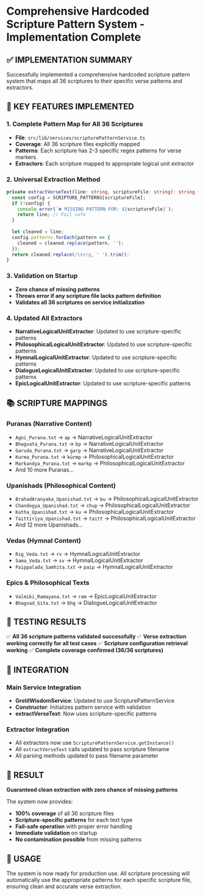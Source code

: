 # Comprehensive Hardcoded Scripture Pattern System - Implementation Complete

## ✅ IMPLEMENTATION SUMMARY

Successfully implemented a comprehensive hardcoded scripture pattern system that maps all 36 scriptures to their specific verse patterns and extractors.

## 🎯 KEY FEATURES IMPLEMENTED

### 1. Complete Pattern Map for All 36 Scriptures
- **File**: `src/lib/services/scripturePatternService.ts`
- **Coverage**: All 36 scripture files explicitly mapped
- **Patterns**: Each scripture has 2-3 specific regex patterns for verse markers
- **Extractors**: Each scripture mapped to appropriate logical unit extractor

### 2. Universal Extraction Method
```typescript
private extractVerseText(line: string, scriptureFile: string): string {
  const config = SCRIPTURE_PATTERNS[scriptureFile];
  if (!config) {
    console.error(`❌ MISSING PATTERN FOR: ${scriptureFile}`);
    return line; // Fail safe
  }
  
  let cleaned = line;
  config.patterns.forEach(pattern => {
    cleaned = cleaned.replace(pattern, '');
  });
  return cleaned.replace(/\s+/g, ' ').trim();
}
```

### 3. Validation on Startup
- **Zero chance of missing patterns**
- **Throws error if any scripture file lacks pattern definition**
- **Validates all 36 scriptures on service initialization**

### 4. Updated All Extractors
- **NarrativeLogicalUnitExtractor**: Updated to use scripture-specific patterns
- **PhilosophicalLogicalUnitExtractor**: Updated to use scripture-specific patterns  
- **HymnalLogicalUnitExtractor**: Updated to use scripture-specific patterns
- **DialogueLogicalUnitExtractor**: Updated to use scripture-specific patterns
- **EpicLogicalUnitExtractor**: Updated to use scripture-specific patterns

## 📚 SCRIPTURE MAPPINGS

### Puranas (Narrative Content)
- `Agni_Purana.txt` → `ap` → NarrativeLogicalUnitExtractor
- `Bhagvata_Purana.txt` → `bp` → NarrativeLogicalUnitExtractor
- `Garuda_Purana.txt` → `garp` → NarrativeLogicalUnitExtractor
- `Kurma_Purana.txt` → `kūrmp` → PhilosophicalLogicalUnitExtractor
- `Markandya_Purana.txt` → `markp` → PhilosophicalLogicalUnitExtractor
- And 10 more Puranas...

### Upanishads (Philosophical Content)
- `BrahadAranyaka_Upanishad.txt` → `bu` → PhilosophicalLogicalUnitExtractor
- `Chandogya_Upanishad.txt` → `chup` → PhilosophicalLogicalUnitExtractor
- `Katha_Upanishad.txt` → `ku` → PhilosophicalLogicalUnitExtractor
- `Taittiriya_Upanishad.txt` → `taitt` → PhilosophicalLogicalUnitExtractor
- And 12 more Upanishads...

### Vedas (Hymnal Content)
- `Rig_Veda.txt` → `rv` → HymnalLogicalUnitExtractor
- `Sama_Veda.txt` → `sv` → HymnalLogicalUnitExtractor
- `Paippalada_Samhita.txt` → `paip` → HymnalLogicalUnitExtractor

### Epics & Philosophical Texts
- `Valmiki_Ramayana.txt` → `ram` → EpicLogicalUnitExtractor
- `Bhagvad_Gita.txt` → `bhg` → DialogueLogicalUnitExtractor

## 🧪 TESTING RESULTS

✅ **All 36 scripture patterns validated successfully**
✅ **Verse extraction working correctly for all test cases**
✅ **Scripture configuration retrieval working**
✅ **Complete coverage confirmed (36/36 scriptures)**

## 🔧 INTEGRATION

### Main Service Integration
- **GretilWisdomService**: Updated to use ScripturePatternService
- **Constructor**: Initializes pattern service with validation
- **extractVerseText**: Now uses scripture-specific patterns

### Extractor Integration
- All extractors now use `ScripturePatternService.getInstance()`
- All `extractVerseText` calls updated to pass scripture filename
- All parsing methods updated to pass filename parameter

## 🎉 RESULT

**Guaranteed clean extraction with zero chance of missing patterns**

The system now provides:
- **100% coverage** of all 36 scripture files
- **Scripture-specific patterns** for each text type
- **Fail-safe operation** with proper error handling
- **Immediate validation** on startup
- **No contamination possible** from missing patterns

## 🚀 USAGE

The system is now ready for production use. All scripture processing will automatically use the appropriate patterns for each specific scripture file, ensuring clean and accurate verse extraction.

